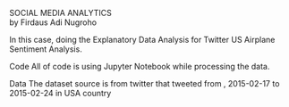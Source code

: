 SOCIAL MEDIA ANALYTICS <br>
by Firdaus Adi Nugroho


In this case, doing the Explanatory Data Analysis for Twitter US Airplane Sentiment Analysis.


Code
All of code is using Jupyter Notebook while processing the data.


Data
The dataset source is from twitter that tweeted from , 2015-02-17 to 2015-02-24 in USA country
